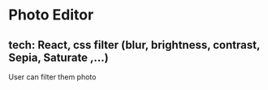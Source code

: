 # Photo Editor 
## tech: React, css filter (blur, brightness, contrast, Sepia, Saturate ,...)
User can filter them photo 
